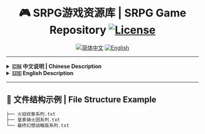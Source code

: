 <div align="center">

# 🎮 SRPG游戏资源库 | SRPG Game Repository [![License](https://img.shields.io/badge/Protocol-学习交流-blueviolet)](LICENSE)

[![简体中文](https://img.shields.io/badge/语言-简体中文-red?style=for-the-badge)](README_zh.md) 
[![English](https://img.shields.io/badge/Language-English-blue?style=for-the-badge)](README_en.md)

</div>

---

<!-- 中英双版本内容 -->
<details>
<summary><strong>🇨🇳 中文说明 | Chinese Description</strong></summary>

## 📜 使用声明
- **用途说明**  
  本仓库用于存储策略角色扮演游戏(SRPG)相关资源，**仅供学习交流与技术研究**  
  📂 资源链接存放于`游戏系列名称.txt`文件中（如《火焰纹章系列.txt》）

- **版权声明**  
  ⚠️ 所有资源著作权均归属原厂商，请通过[正版渠道](https://store.steampowered.com/)购买游戏  
  🔗 本仓库内容仅作学习交流使用，请及时补票购买正版

</details>

<details>
<summary><strong>🇺🇸 English Description</strong></summary>

## 📜 Usage Statement
- **Purpose**  
  This repository stores Strategy Role-Playing Game(SRPG) related resources **for academic research and technical study only**  
  📂 Resource links are stored in `GameSeriesName.txt` files (e.g.《Fire Emblem Series.txt》)

- **Copyright**  
  ⚠️ All game copyrights belong to original developers. Please purchase games through [official stores](https://store.steampowered.com/)  
  🔗 The contents of this repository are for learning and communication purposes only. Please purchase the official version in a timely manner.

</details>

---

## 📁 文件结构示例 | File Structure Example
```bash
├── 火焰纹章系列.txt
├── 皇家骑士团系列.txt
└── 最终幻想战略版系列.txt
